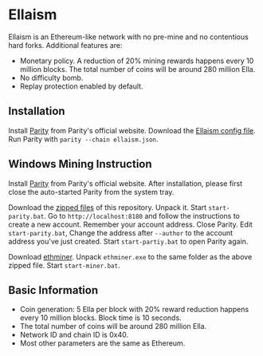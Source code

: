 # Ellaism

Ellaism is an Ethereum-like network with no pre-mine and no contentious hard forks. Additional features are:

* Monetary policy. A reduction of 20% mining rewards happens every 10 million blocks. The total number of coins will be around 280 million Ella.
* No difficulty bomb.
* Replay protection enabled by default.

## Installation

Install [Parity](https://github.com/paritytech/parity/releases) from Parity's official website. Download the [Ellaism config file](https://raw.githubusercontent.com/ellaism/parity-config/master/ellaism.json). Run Parity with `parity --chain ellaism.json`.

## Windows Mining Instruction

Install [Parity](https://github.com/paritytech/parity/releases) from Parity's official website. After installation, please first close the auto-started Parity from the system tray.

Download the [zipped files](https://github.com/ellaism/parity-config/archive/master.zip) of this repository. Unpack it. Start `start-parity.bat`. Go to `http://localhost:8180` and follow the instructions to create a new account. Remember your account address. Close Parity. Edit `start-parity.bat`, Change the address after `--author` to the account address you've just created. Start `start-partiy.bat` to open Parity again.

Download [ethminer](https://github.com/ethereum-mining/ethminer/releases). Unpack `ethminer.exe` to the same folder as the above zipped file. Start `start-miner.bat`.

## Basic Information

* Coin generation: 5 Ella per block with 20% reward reduction happens every 10 million blocks. Block time is 10 seconds.
* The total number of coins will be around 280 million Ella.
* Network ID and chain ID is 0x40.
* Most other parameters are the same as Ethereum.
